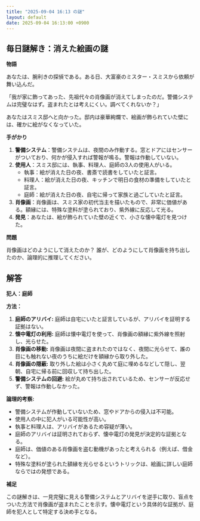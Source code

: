```yaml
---
title: "2025-09-04 16:13 の謎"
layout: default
date: 2025-09-04 16:13:00 +0900
---
```

## 毎日謎解き：消えた絵画の謎

**物語**

あなたは、腕利きの探偵である。ある日、大富豪のミスター・スミスから依頼が舞い込んだ。

「我が家に飾ってあった、先祖代々の肖像画が消えてしまったのだ。警備システムは完璧なはず。盗まれたとは考えにくい。調べてくれないか？」

あなたはスミス邸へと向かった。邸内は豪華絢爛で、絵画が飾られていた壁には、確かに絵がなくなっていた。

**手がかり**

1.  **警備システム**：警備システムは、夜間のみ作動する。窓とドアにはセンサーがついており、何かが侵入すれば警報が鳴る。警報は作動していない。
2.  **使用人**：スミス邸には、執事、料理人、庭師の3人の使用人がいる。
    *   執事：絵が消えた日の夜、書斎で読書をしていたと証言。
    *   料理人：絵が消えた日の夜、キッチンで明日の食材の準備をしていたと証言。
    *   庭師：絵が消えた日の夜、自宅に帰って家族と過ごしていたと証言。
3.  **肖像画**：肖像画は、スミス家の初代当主を描いたもので、非常に価値がある。額縁には、特殊な塗料が塗られており、紫外線に反応して光る。
4.  **発見**：あなたは、絵が飾られていた壁の近くで、小さな懐中電灯を見つけた。

**問題**

肖像画はどのようにして消えたのか？ 誰が、どのようにして肖像画を持ち出したのか、論理的に推理してください。

## 解答

**犯人：庭師**

**方法：**

1.  **庭師のアリバイ:** 庭師は自宅にいたと証言しているが、アリバイを証明する証拠はない。
2.  **懐中電灯の利用:** 庭師は懐中電灯を使って、肖像画の額縁に紫外線を照射し、光らせた。
3.  **肖像画の移動:** 肖像画は夜間に盗まれたのではなく、夜間に光らせて、誰の目にも触れない夜のうちに絵だけを額縁から取り外した。
4.  **肖像画の隠蔽:** 取り外した絵は小さく丸めて庭に埋めるなどして隠し、翌朝、自宅に帰る前に回収して持ち出した。
5.  **警備システムの回避:** 絵が丸めて持ち出されているため、センサーが反応せず、警報は作動しなかった。

**論理的考察:**

*   警備システムが作動していないため、窓やドアからの侵入は不可能。
*   使用人の中に犯人がいる可能性が高い。
*   執事と料理人は、アリバイがあるため容疑が薄い。
*   庭師のアリバイは証明されておらず、懐中電灯の発見が決定的な証拠となる。
*   庭師は、価値のある肖像画を盗む動機があったと考えられる（例えば、借金など）。
*   特殊な塗料が塗られた額縁を光らせるというトリックは、絵画に詳しい庭師ならではの発想である。

**補足**

この謎解きは、一見完璧に見える警備システムとアリバイを逆手に取り、盲点をついた方法で肖像画が盗まれたことを示す。懐中電灯という具体的な証拠が、庭師を犯人として特定する決め手となる。
